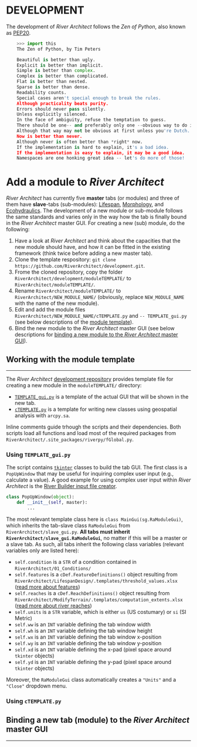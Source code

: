 DEVELOPMENT
===========

The development of *River Architect* follows the *Zen of Python*, also known as [PEP20](https://www.python.org/dev/peps/pep-0020/).


```python
	>>> import this
	The Zen of Python, by Tim Peters

	Beautiful is better than ugly.
	Explicit is better than implicit.
	Simple is better than complex.
	Complex is better than complicated.
	Flat is better than nested.
	Sparse is better than dense.
	Readability counts.
	Special cases aren't special enough to break the rules.
	Although practicality beats purity.
	Errors should never pass silently.
	Unless explicitly silenced.
	In the face of ambiguity, refuse the temptation to guess.
	There should be one-- and preferably only one --obvious way to do it.
	Although that way may not be obvious at first unless you're Dutch.
	Now is better than never.
	Although never is often better than *right* now.
	If the implementation is hard to explain, it's a bad idea.
	If the implementation is easy to explain, it may be a good idea.
	Namespaces are one honking great idea -- let's do more of those!
```


# Add a module to *River Architect* <a name="addmod"></a>

*River Architect* has currently five **master** tabs (or modules) and three of them have **slave**-tabs (sub-modules): [Lifespan](LifespanDesign), [Morphology](ModifyTerrain), and [Ecohydraulics](SHArC). The development of a new module or sub-module follows the same standards and varies only in the way how the tab is finally bound in the *River Architect* master GUI. For creating a new (sub) module, do the following:

1. Have a look at *River Architect* and think about the capacities that the new module should have, and how it can be fitted in the existing framework (think twice before adding a new master tab).
1. Clone the template respository: `git clone https://github.com/RiverArchitect/development.git`.
1. Frome the cloned repository, copy the folder `RiverArchitect/development/moduleTEMPLATE/` to `RiverArchitect/moduleTEMPLATE/`.
1. Rename `RiverArchitect/moduleTEMPLATE/` to  `RiverArchitect/NEW_MODULE_NAME/` (obviously, replace `NEW_MODULE_NAME` with the name of the new module).
1. Edit and add the module files `RiverArchitect/NEW_MODULE_NAME/cTEMPLATE.py` and `-- TEMPLATE_gui.py` (see below descriptions of the [module template](#template)).
1. Bind the new module to the *River Architect* master GUI (see below descriptions for [binding a new module to the *River Architect* master GUI](#bind)).


## Working with the module template <a name="template"></a>
***
The *River Architect* [development repository](https://github.com/RiverArchitect/development) provides template file for creating a new module in the `moduleTEMPLATE/` directory:

- 	[`TEMPLATE_gui.py`](#templategui) is a template of the actual GUI that will be shown in the new tab.
-	[`cTEMPLATE.py`](#templateclass) is a template for writing new classes using geospatial analysis with `arcpy.sa`.

Inline comments guide trhough the scripts and their dependencies. Both scripts load all functions and load most of the required packages from `RiverArchitect/.site_packages/riverpy/fGlobal.py`.

### Using `TEMPLATE_gui.py` <a name="templategui"></a>

The script contains [`tkinter`](https://effbot.org/tkinterbook/) classes to build the tab GUI. The first class is a `PopUpWindow` that may be useful for inquiring complex user input (e.g., calculate a value). A good example for using complex user input within *River Architect* is the [River Builder input file creator](RiverBuilder#cinp). 

```python
class PopUpWindow(object):
    def __init__(self, master):
		... 
```

The most relevant template class here is `class MainGui(sg.RaModuleGui)`, which inherits the tab-slave class `RaModuleGui` from `RiverArchitect/slave_gui.py`. **All tabs must inherit `RiverArchitect/slave_gui.RaModuleGui`**, no matter if this will be a master or a slave tab. As such, all tabs inherit the following class variables (relevant variables only are listed here):

-	`self.condition` is a `STR` of a condition contained in `RiverArchitect/01_Conditions/`
-	`self.features` is a `cDef.FeatureDefinitions()` object resulting from `RiverArchitect/LifespanDesign/.templates/threshold_values.xlsx` ([read more about features](River-design-features))
-	`self.reaches` is a `cDef.ReachDefinitions()` object resulting from `RiverArchitect/ModifyTerrain/.templates/computation_extents.xlsx` ([read more about river reaches](RiverReaches))
-	`self.units` is a `STR` variable, which is either `us` (US costumary) or `si` (SI Metric)
-	`self.ww` is an `INT` variable defining the tab window width
-	`self.wh` is an `INT` variable defining the tab window height
-	`self.wx` is an `INT` variable defining the tab window x-position
-	`self.wy` is an `INT` variable defining the tab window y-position
-	`self.xd` is an `INT` variable defining the x-pad (pixel space around `tkinter` objects)
-	`self.yd` is an `INT` variable defining the y-pad (pixel space around `tkinter` objects)

Moreover, the `RaModuleGui` class automatically creates a `"Units"` and a `"Close"` dropdown menu.





### Using `cTEMPLATE.py` <a name="templategui"></a>


## Binding a new tab (module) to the *River Architect* master GUI <a name="bind"></a>
***

